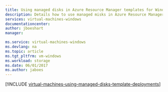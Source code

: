 ```yaml
---
title: Using managed disks in Azure Resource Manager templates for Windows VMs | Microsoft Docs
description: Details how to use managed misks in Azure Resource Manager templates for Windows VMs
services: virtual-machines-windows
documentationcenter:
author: jboeshart
manager: 

ms.service: virtual-machines-windows
ms.devlang: na
ms.topic: article
ms.tgt_pltfrm: vm-windows
ms.workload: storage
ms.date: 06/01/2017
ms.author: jaboes
---
```

[!INCLUDE [virtual-machines-using-managed-disks-template-deployments](../../../includes/virtual-machines-using-managed-disks-template-deployments.md)]
